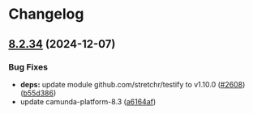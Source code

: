 # Changelog

## [8.2.34](https://github.com/camunda/camunda-platform-helm/compare/camunda-platform-8.2-v8.2.33...camunda-platform-8.2-8.2.34) (2024-12-07)


### Bug Fixes

* **deps:** update module github.com/stretchr/testify to v1.10.0 ([#2608](https://github.com/camunda/camunda-platform-helm/issues/2608)) ([b55d386](https://github.com/camunda/camunda-platform-helm/commit/b55d386d0009a86312a58dd69332c8b54874a1cf))
* update camunda-platform-8.3 ([a6164af](https://github.com/camunda/camunda-platform-helm/commit/a6164af3e69b4bb046bf8c1fadeee526f7255df1))
